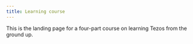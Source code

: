```yaml
---
title: Learning course
---
```


This is the landing page for a four-part course on learning Tezos from the ground up.
